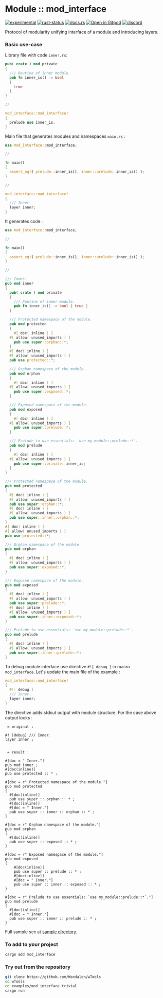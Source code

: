 <!-- {{# generate.module_header{} #}} -->

# Module :: mod_interface

[![experimental](https://raster.shields.io/static/v1?label=stability&message=experimental&color=orange&logoColor=eee)](https://github.com/emersion/stability-badges#experimental) [![rust-status](https://github.com/Wandalen/wTools/actions/workflows/ModuleModInterfacePush.yml/badge.svg)](https://github.com/Wandalen/wTools/actions/workflows/ModuleModInterfacePush.yml) [![docs.rs](https://img.shields.io/docsrs/mod_interface?color=e3e8f0&logo=docs.rs)](https://docs.rs/mod_interface) [![Open in Gitpod](https://raster.shields.io/static/v1?label=try&message=online&color=eee&logo=gitpod&logoColor=eee)](https://gitpod.io/#RUN_PATH=.,SAMPLE_FILE=sample%2Frust%2Fmod_interface_trivial_sample%2Fsrc%2Fmain.rs,RUN_POSTFIX=--example%20mod_interface_trivial_sample/https://github.com/Wandalen/wTools) [![discord](https://img.shields.io/discord/872391416519737405?color=eee&logo=discord&logoColor=eee&label=ask)](https://discord.gg/m3YfbXpUUY)

Protocol of modularity unifying interface of a module and introducing layers.

### Basic use-case

Library file with code `inner.rs`:

```rust ignore
pub( crate ) mod private
{
  /// Routine of inner module.
  pub fn inner_is() -> bool
  {
    true
  }
}

//

mod_interface::mod_interface!
{
  prelude use inner_is;
}
```

Main file that generates modules and namespaces `main.rs` :

```rust ignore
use mod_interface::mod_interface;

//

fn main()
{
  assert_eq!( prelude::inner_is(), inner::prelude::inner_is() );
}

//

mod_interface::mod_interface!
{
  /// Inner.
  layer inner;
}
```

It generates code :

```rust
use mod_interface::mod_interface;

//

fn main()
{
  assert_eq!( prelude::inner_is(), inner::prelude::inner_is() );
}

//

/// Inner.
pub mod inner
{
  pub( crate ) mod private
  {
    /// Routine of inner module.
    pub fn inner_is() -> bool { true }
  }

  /// Protected namespace of the module.
  pub mod protected
  {
    #[ doc( inline ) ]
  #[ allow( unused_imports ) ]
    pub use super::orphan::*;
  }
  #[ doc( inline ) ]
  #[ allow( unused_imports ) ]
  pub use protected::*;

  /// Orphan namespace of the module.
  pub mod orphan
  {
    #[ doc( inline ) ]
  #[ allow( unused_imports ) ]
    pub use super::exposed::*;
  }

  /// Exposed namespace of the module.
  pub mod exposed
  {
    #[ doc( inline ) ]
  #[ allow( unused_imports ) ]
    pub use super::prelude::*;
  }

  /// Prelude to use essentials: `use my_module::prelude::*`.
  pub mod prelude
  {
    #[ doc( inline ) ]
  #[ allow( unused_imports ) ]
    pub use super::private::inner_is;
  }
}

/// Protected namespace of the module.
pub mod protected
{
  #[ doc( inline ) ]
  #[ allow( unused_imports ) ]
  pub use super::orphan::*;
  #[ doc( inline ) ]
  #[ allow( unused_imports ) ]
  pub use super::inner::orphan::*;
}
#[ doc( inline ) ]
#[ allow( unused_imports ) ]
pub use protected::*;

/// Orphan namespace of the module.
pub mod orphan
{
  #[ doc( inline ) ]
  #[ allow( unused_imports ) ]
  pub use super::exposed::*;
}

/// Exposed namespace of the module.
pub mod exposed
{
  #[ doc( inline ) ]
  #[ allow( unused_imports ) ]
  pub use super::prelude::*;
  #[ doc( inline ) ]
  #[ allow( unused_imports ) ]
  pub use super::inner::exposed::*;
}

/// Prelude to use essentials: `use my_module::prelude::*`.
pub mod prelude
{
  #[ doc( inline ) ]
  #[ allow( unused_imports ) ]
  pub use super::inner::prelude::*;
}
```

To debug module interface use directive `#![ debug ]` in macro `mod_interface`. Let's update the main file of the example :

```rust ignore
mod_interface::mod_interface!
{
  #![ debug ]
  /// Inner.
  layer inner;
}
```

The directive adds stdout output with module structure. For the case above output looks :

```ignore
 = original :

#! [debug] /// Inner.
layer inner ;


 = result :

#[doc = " Inner."]
pub mod inner ;
#[doc(inline)]
pub use protected :: * ;

#[doc = r" Protected namespace of the module."]
pub mod protected
{
  #[doc(inline)]
  pub use super :: orphan :: * ;
  #[doc(inline)]
  #[doc = " Inner."]
  pub use super :: inner :: orphan :: * ;
}

#[doc = r" Orphan namespace of the module."]
pub mod orphan
{
  #[doc(inline)]
  pub use super :: exposed :: * ;
}

#[doc = r" Exposed namespace of the module."]
pub mod exposed
{
    #[doc(inline)]
    pub use super :: prelude :: * ;
    #[doc(inline)]
    #[doc = " Inner."]
    pub use super :: inner :: exposed :: * ;
}

#[doc = r" Prelude to use essentials: `use my_module::prelude::*`."]
pub mod prelude
{
  #[doc(inline)]
  #[doc = " Inner."]
  pub use super :: inner :: prelude :: * ;
}
```

<!-- xxx : rewrite -->
<!-- aaa : Dmytro : added new samples -->

Full sample see at [sample directory](https://github.com/Wandalen/wTools/tree/master/examples/mod_interface_trivial_sample).

### To add to your project

```sh
cargo add mod_interface
```

### Try out from the repository

```sh
git clone https://github.com/Wandalen/wTools
cd wTools
cd examples/mod_interface_trivial
cargo run
```
